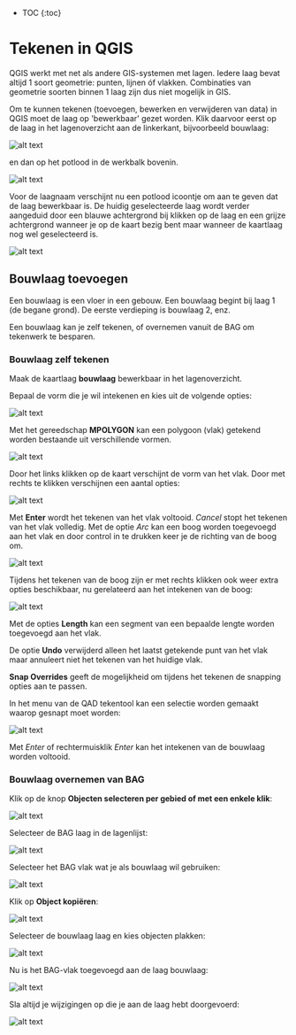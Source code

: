 * TOC
{:toc}

# Tekenen in QGIS

QGIS werkt met net als andere GIS-systemen met lagen. Iedere laag bevat altijd 1 soort geometrie: punten, lijnen óf vlakken. Combinaties van geometrie soorten binnen 1 laag zijn dus niet mogelijk in GIS.

Om te kunnen tekenen (toevoegen, bewerken en verwijderen van data) in QGIS moet de laag op 'bewerkbaar' gezet worden.
Klik daarvoor eerst op de laag in het lagenoverzicht aan de linkerkant, bijvoorbeeld bouwlaag:

![alt text](./assets/klik_laag.png "Laag op bewerkbaar zetten")

 en dan op het potlood in de werkbalk bovenin.

![alt text](./assets/bewerkbaar.png "Bewerken knop")

Voor de laagnaam verschijnt nu een potlood icoontje om aan te geven dat de laag bewerkbaar is. De huidig geselecteerde laag wordt verder aangeduid door een blauwe achtergrond bij klikken op de laag en een grijze achtergrond wanneer je op de kaart bezig bent maar wanneer de kaartlaag nog wel geselecteerd is.

![alt text](./assets/bouwlaag_laag.png "Bouwlaag bewerkbaar")

## Bouwlaag toevoegen

Een bouwlaag is een vloer in een gebouw. Een bouwlaag begint bij laag 1 (de begane grond). De eerste verdieping is bouwlaag 2, enz.

Een bouwlaag kan je zelf tekenen, of overnemen vanuit de BAG om tekenwerk te besparen.

### Bouwlaag zelf tekenen

Maak de kaartlaag **bouwlaag** bewerkbaar in het lagenoverzicht. 

Bepaal de vorm die je wil intekenen en kies uit de volgende opties:

![alt text](./assets/qad_polygons.png "Tekenmogelijkheden polygonen")

Met het gereedschap **MPOLYGON** kan een polygoon (vlak) getekend worden bestaande uit verschillende vormen.

![alt text](./assets/qad_mpol.png "MPOLYGON tekengereedschap")

Door het links klikken op de kaart verschijnt de vorm van het vlak. Door met rechts te klikken verschijnen een aantal opties:

![alt text](./assets/qad_pol_options.png "MPOLYGON opties tijdens tekenen")

Met **Enter** wordt het tekenen van het vlak voltooid. *Cancel* stopt het tekenen van het vlak volledig. Met de optie *Arc* kan een boog worden toegevoegd aan het vlak en door control in te drukken keer je de richting van de boog om.

![alt text](./assets/qad_arc.png "Bogen toevoegen aan polygoon")

Tijdens het tekenen van de boog zijn er met rechts klikken ook weer extra opties beschikbaar, nu gerelateerd aan het intekenen van de boog:

![alt text](./assets/qad_arc_options.png "Bogen toevoegen aan polygoon")

Met de opties **Length** kan een segment van een bepaalde lengte worden toegevoegd aan het vlak. 

De optie **Undo** verwijderd alleen het laatst getekende punt van het vlak maar annuleert niet het tekenen van het huidige vlak.

**Snap Overrides** geeft de mogelijkheid om tijdens het tekenen de snapping opties aan te passen.

In het menu van de QAD tekentool kan een selectie worden gemaakt waarop gesnapt moet worden:

![alt text](./assets/qad_snap.png "Bogen toevoegen aan polygoon")

Met *Enter* of rechtermuisklik *Enter* kan het intekenen van de bouwlaag worden voltooid.

### Bouwlaag overnemen van BAG

Klik op de knop **Objecten selecteren per gebied of met een enkele klik**:

![alt text](./assets/object_selecteren.png "Bogen toevoegen aan polygoon")

Selecteer de BAG laag in de lagenlijst:

![alt text](./assets/bag_laag.png "Bogen toevoegen aan polygoon")

Selecteer het BAG vlak wat je als bouwlaag wil gebruiken:

![alt text](./assets/selectie_bag.png "Bogen toevoegen aan polygoon")

Klik op **Object kopiëren**:

![alt text](./assets/object_kopieren.png "Bogen toevoegen aan polygoon")

Selecteer de bouwlaag laag en kies objecten plakken:

![alt text](./assets/objecten_plakken.png "Bogen toevoegen aan polygoon")

Nu is het BAG-vlak toegevoegd aan de laag bouwlaag:

![alt text](./assets/object_plakken.png "Bogen toevoegen aan polygoon")

Sla altijd je wijzigingen op die je aan de laag hebt doorgevoerd:

![alt text](./assets/wijzigingen_opslaan.png "Bogen toevoegen aan polygoon")